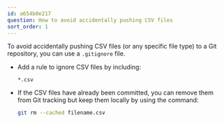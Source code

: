 ```yaml
---
id: a654b0e217
question: How to avoid accidentally pushing CSV files
sort_order: 1
---
```


To avoid accidentally pushing CSV files (or any specific file type) to a Git repository, you can use a `.gitignore` file.

- Add a rule to ignore CSV files by including:
  
  ```
  *.csv
  ```

- If the CSV files have already been committed, you can remove them from Git tracking but keep them locally by using the command:

  ```bash
  git rm --cached filename.csv
  ```